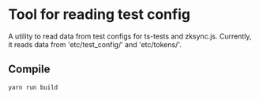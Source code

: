 # Tool for reading test config

A utility to read data from test configs for ts-tests and zksync.js. Currently, it reads data from 'etc/test_config/'
and 'etc/tokens/'.

## Compile

```
yarn run build
```

